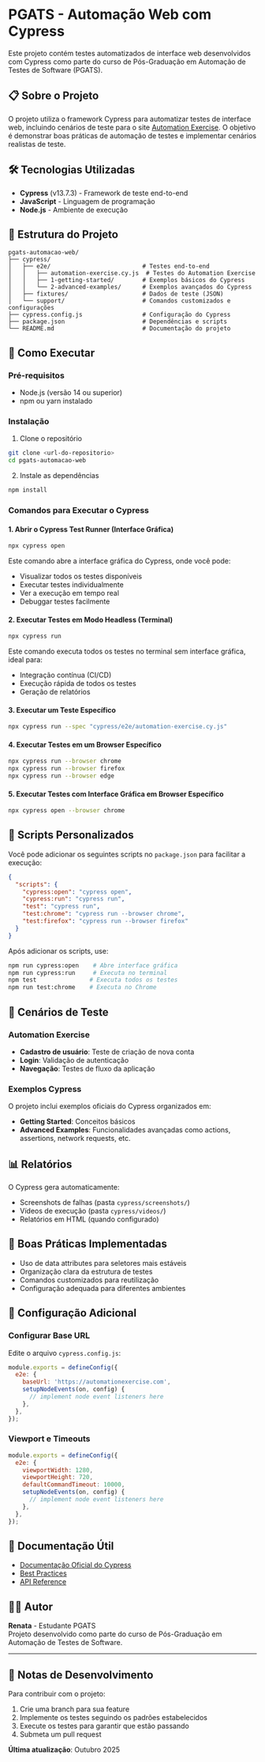 # PGATS - Automação Web com Cypress

Este projeto contém testes automatizados de interface web desenvolvidos com Cypress como parte do curso de Pós-Graduação em Automação de Testes de Software (PGATS).

## 📋 Sobre o Projeto

O projeto utiliza o framework Cypress para automatizar testes de interface web, incluindo cenários de teste para o site [Automation Exercise](https://automationexercise.com/). O objetivo é demonstrar boas práticas de automação de testes e implementar cenários realistas de teste.

## 🛠️ Tecnologias Utilizadas

- **Cypress** (v13.7.3) - Framework de teste end-to-end
- **JavaScript** - Linguagem de programação
- **Node.js** - Ambiente de execução

## 📁 Estrutura do Projeto

```
pgats-automacao-web/
├── cypress/
│   ├── e2e/                          # Testes end-to-end
│   │   ├── automation-exercise.cy.js  # Testes do Automation Exercise
│   │   ├── 1-getting-started/        # Exemplos básicos do Cypress
│   │   └── 2-advanced-examples/      # Exemplos avançados do Cypress
│   ├── fixtures/                     # Dados de teste (JSON)
│   └── support/                      # Comandos customizados e configurações
├── cypress.config.js                 # Configuração do Cypress
├── package.json                      # Dependências e scripts
└── README.md                         # Documentação do projeto
```

## 🚀 Como Executar

### Pré-requisitos

- Node.js (versão 14 ou superior)
- npm ou yarn instalado

### Instalação

1. Clone o repositório
```bash
git clone <url-do-repositorio>
cd pgats-automacao-web
```

2. Instale as dependências
```bash
npm install
```

### Comandos para Executar o Cypress

#### 1. Abrir o Cypress Test Runner (Interface Gráfica)
```bash
npx cypress open
```
Este comando abre a interface gráfica do Cypress, onde você pode:
- Visualizar todos os testes disponíveis
- Executar testes individualmente
- Ver a execução em tempo real
- Debuggar testes facilmente

#### 2. Executar Testes em Modo Headless (Terminal)
```bash
npx cypress run
```
Este comando executa todos os testes no terminal sem interface gráfica, ideal para:
- Integração contínua (CI/CD)
- Execução rápida de todos os testes
- Geração de relatórios

#### 3. Executar um Teste Específico
```bash
npx cypress run --spec "cypress/e2e/automation-exercise.cy.js"
```

#### 4. Executar Testes em um Browser Específico
```bash
npx cypress run --browser chrome
npx cypress run --browser firefox
npx cypress run --browser edge
```

#### 5. Executar Testes com Interface Gráfica em Browser Específico
```bash
npx cypress open --browser chrome
```

## 📝 Scripts Personalizados

Você pode adicionar os seguintes scripts no `package.json` para facilitar a execução:

```json
{
  "scripts": {
    "cypress:open": "cypress open",
    "cypress:run": "cypress run",
    "test": "cypress run",
    "test:chrome": "cypress run --browser chrome",
    "test:firefox": "cypress run --browser firefox"
  }
}
```

Após adicionar os scripts, use:
```bash
npm run cypress:open    # Abre interface gráfica
npm run cypress:run     # Executa no terminal
npm test               # Executa todos os testes
npm run test:chrome    # Executa no Chrome
```

## 🧪 Cenários de Teste

### Automation Exercise
- **Cadastro de usuário**: Teste de criação de nova conta
- **Login**: Validação de autenticação
- **Navegação**: Testes de fluxo da aplicação

### Exemplos Cypress
O projeto inclui exemplos oficiais do Cypress organizados em:
- **Getting Started**: Conceitos básicos
- **Advanced Examples**: Funcionalidades avançadas como actions, assertions, network requests, etc.

## 📊 Relatórios

O Cypress gera automaticamente:
- Screenshots de falhas (pasta `cypress/screenshots/`)
- Vídeos de execução (pasta `cypress/videos/`)
- Relatórios em HTML (quando configurado)

## 🎯 Boas Práticas Implementadas

- Uso de data attributes para seletores mais estáveis
- Organização clara da estrutura de testes
- Comandos customizados para reutilização
- Configuração adequada para diferentes ambientes

## 🔧 Configuração Adicional

### Configurar Base URL
Edite o arquivo `cypress.config.js`:
```javascript
module.exports = defineConfig({
  e2e: {
    baseUrl: 'https://automationexercise.com',
    setupNodeEvents(on, config) {
      // implement node event listeners here
    },
  },
});
```

### Viewport e Timeouts
```javascript
module.exports = defineConfig({
  e2e: {
    viewportWidth: 1280,
    viewportHeight: 720,
    defaultCommandTimeout: 10000,
    setupNodeEvents(on, config) {
      // implement node event listeners here
    },
  },
});
```

## 📖 Documentação Útil

- [Documentação Oficial do Cypress](https://docs.cypress.io/)
- [Best Practices](https://docs.cypress.io/guides/references/best-practices)
- [API Reference](https://docs.cypress.io/api/table-of-contents)

## 👨‍💻 Autor

**Renata** - Estudante PGATS  
Projeto desenvolvido como parte do curso de Pós-Graduação em Automação de Testes de Software.

---

## 📝 Notas de Desenvolvimento

Para contribuir com o projeto:
1. Crie uma branch para sua feature
2. Implemente os testes seguindo os padrões estabelecidos
3. Execute os testes para garantir que estão passando
4. Submeta um pull request

**Última atualização**: Outubro 2025